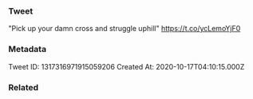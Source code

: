 ### Tweet
"Pick up your damn cross and struggle uphill" https://t.co/ycLemoYjF0

### Metadata
Tweet ID: 1317316971915059206
Created At: 2020-10-17T04:10:15.000Z

### Related

